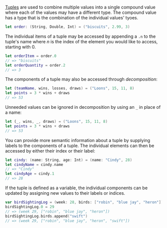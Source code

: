 [Tuples][tuples] are used to combine multiple values into a single compound value where each of the values may have a different type. The compound value has a type that is the combination of the individual values' tyoes.

```swift
let order: (String, Double, Int) = ("biscuits", 2.99, 3)
```

The individual items of a tuple may be accessed by appending a `.n` to the tuple's name where _n_ is the index of the element you would like to access, starting with 0.

```swift
let orderItem = order.0
// => "biscuits"
let orderQuantity = order.2
// => 3
```

The components of a tuple may also be accessed through _decomposition_:

```swift
let (teamName, wins, losses, draws) = ("Loons", 15, 11, 8)
let points = 3 * wins + draws
// => 53
```

Unneeded values can be ignored in decomposition by using an `_` in place of a name:

```swift
let (_, wins, _, draws) = ("Loons", 15, 11, 8)
let points = 3 * wins + draws
// => 53
```

You can provide more semantic information about a tuple by supplying labels to the components of a tuple. The individual elements can then be accessed by either their index or their label:

```swift
let cindy: (name: String, age: Int) = (name: "Cindy", 28)
let cindyName = cindy.name
// => "Cindy"
let cindyAge = cindy.1
// => 28
```

If the tuple is defined as a variable, the individual components can be updated by assigning new values to their labels or indices.

```swift
var birdSightingLog = (week: 28, birds: ["robin", "blue jay", "heron"])
birdSightingLog.0 = 29
// => (week 29, ["robin", "blue jay", "heron"])
birdSightingLog.birds.append("swift")
// => (week 29, ["robin", "blue jay", "heron", "swift"])
```

[tuples]: https://docs.swift.org/swift-book/LanguageGuide/TheBasics.html#ID329
